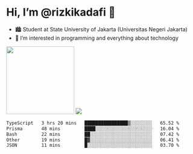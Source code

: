 # Hi, I’m @rizkikadafi 👋
- 🏙 Student at State University of Jakarta (Universitas Negeri Jakarta)
- 👀 I’m interested in programming and everything about technology
<img height="180em" src="https://github-readme-stats.vercel.app/api?username=rizkikadafi&show_icons=true&hide_border=true&&count_private=true&include_all_commits=true" />
<img src="https://github-readme-stats.vercel.app/api/top-langs/?username=rizkikadafi&show_icons=true&hide_border=true&&count_private=true&include_all_commits=true" />

<!--START_SECTION:waka-->

```txt
TypeScript   3 hrs 20 mins   ████████████████▒░░░░░░░░   65.52 %
Prisma       48 mins         ████░░░░░░░░░░░░░░░░░░░░░   16.04 %
Bash         22 mins         ██░░░░░░░░░░░░░░░░░░░░░░░   07.42 %
Other        19 mins         █▓░░░░░░░░░░░░░░░░░░░░░░░   06.41 %
JSON         11 mins         █░░░░░░░░░░░░░░░░░░░░░░░░   03.70 %
```

<!--END_SECTION:waka-->

<!---
rizkikadafi/rizkikadafi is a ✨ special ✨ repository because its `README.md` (this file) appears on your GitHub profile.
You can click the Preview link to take a look at your changes.
--->
